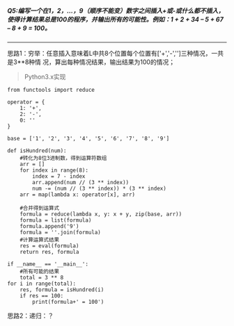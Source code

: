 ##### Q5:编写一个在1，2，…，9（顺序不能变）数字之间插入+或-或什么都不插入，使得计算结果总是100的程序，并输出所有的可能性。例如：1 + 2 + 34 – 5 + 67 – 8 + 9 = 100。

---
思路1：穷举：任意插入意味着L中共8个位置每个位置有['+','-','']三种情况，一共是3**8种情
况，算出每种情况结果，输出结果为100的情况；
> Python3.x实现

```
from functools import reduce
  
operator = { 
    1: '+', 
    2: '-', 
    0: '' 
} 
  
base = ['1', '2', '3', '4', '5', '6', '7', '8', '9'] 
  
def isHundred(num): 
    #转化为8位3进制数，得到运算符数组 
    arr = [] 
    for index in range(8): 
    	index = 7 - index 
    	arr.append(num // (3 ** index)) 
    	num -= (num // (3 ** index)) * (3 ** index) 
    arr = map(lambda x: operator[x], arr) 
  
    #合并得到运算式 
    formula = reduce(lambda x, y: x + y, zip(base, arr)) 
    formula = list(formula) 
    formula.append('9') 
    formula = ''.join(formula) 
    #计算运算式结果
    res = eval(formula) 
    return res, formula 
   
if __name__ == '__main__': 
    #所有可能的结果 
    total = 3 ** 8
for i in range(total): 
    res, formula = isHundred(i) 
    if res == 100: 
        print(formula+' = 100')
```
思路2：递归：？